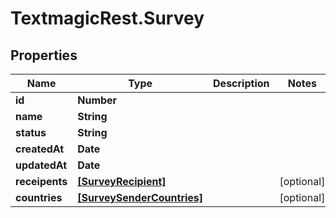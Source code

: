 # TextmagicRest.Survey

## Properties
Name | Type | Description | Notes
------------ | ------------- | ------------- | -------------
**id** | **Number** |  | 
**name** | **String** |  | 
**status** | **String** |  | 
**createdAt** | **Date** |  | 
**updatedAt** | **Date** |  | 
**receipents** | [**[SurveyRecipient]**](SurveyRecipient.md) |  | [optional] 
**countries** | [**[SurveySenderCountries]**](SurveySenderCountries.md) |  | [optional] 


